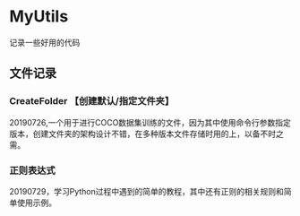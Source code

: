 # MyUtils
记录一些好用的代码

## 文件记录

### CreateFolder 【创建默认/指定文件夹】
  20190726,一个用于进行COCO数据集训练的文件，因为其中使用命令行参数指定版本，创建文件夹的架构设计不错，在多种版本文件存储时用的上，以备不时之需。

### 正则表达式
  20190729，学习Python过程中遇到的简单的教程，其中还有正则的相关规则和简单使用示例。
